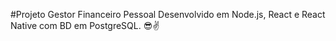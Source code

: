 #Projeto Gestor Financeiro Pessoal
Desenvolvido em Node.js, React e React Native com BD em PostgreSQL. 😎✌